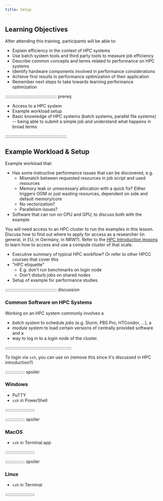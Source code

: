 ```yaml
---
title: Setup
---
```


## Learning Objectives
After attending this training, participants will be able to:

- Explain efficiency in the context of *HPC* systems
- Use batch system tools and third party tools to measure job efficiency
- Describe common concepts and terms related to performance on HPC systems
- Identify hardware components involved in performance considerations
- Achieve first results in performance optimization of their application
- Remember next steps to take towards learning performance optimization

:::::::::::::::::::::::::::::::::::::::::: prereq

- Access to a HPC system
- Example workload setup
- Basic knowledge of HPC systems (batch systems, parallel file systems) -- being able to submit a simple job and understand what happens in broad terms

::::::::::::::::::::::::::::::::::::::::::::::::::



## Example Workload & Setup
<!--
FIXME: place any data you want learners to use in `episodes/data` and then use
       a relative link ( [data zip file](data/lesson-data.zip) ) to provide a
       link to it, replacing the example.com link.

Download the [data zip file](https://example.com/FIXME) and unzip it to your Desktop
-->

Example workload that:

- Has some instructive performance issues that can be discovered, e.g.
   - Mismatch between requested resources in job script and used resources
   - Memory leak or unnecessary allocation with a quick fix? Either triggers OOM or just wasting resources, dependent on side and default memory/core
   - No vectorization?
   - Parallelism issues?
- Software that can run on CPU and GPU, to discuss both with the example


You will need access to an HPC cluster to run the examples in this lesson.
Discuss how to find out where to apply for access as a researcher (in general, in EU, in Germany, in NRW?).
Refer to the [HPC Introduction lessons](https://nesi.github.io/hpc-intro/) to learn how to access and use a compute cluster of that scale.

- Executive summary of typical HPC workflow? Or refer to other HPCC courses that cover this
- "HPC etiquette"
   - E.g. don't run benchmarks on login node
   - Don't disturb jobs on shared nodes
- Setup of example for performance studies


:::::::::::::::::::::::::::::::::::::::::: discussion 

### Common Software on HPC Systems
Working on an HPC system commonly involves a

- *batch system* to schedule *jobs* (e.g. Slurm, PBS Pro, HTCondor, ...), a
- *module* system to load certain versions of centrally provided software and a
- way to log in to a *login node* of the cluster.

::::::::::::::::::::::::::::::::::::::::::::::::::::::

To login via `ssh`, you can use on (remove this since it's discussed in HPC introduction?)

:::::::::::::::: spoiler

### Windows

- PuTTY
- `ssh` in PowerShell

::::::::::::::::::::::::

:::::::::::::::: spoiler

### MacOS

- `ssh` in Terminal.app

::::::::::::::::::::::::


:::::::::::::::: spoiler

### Linux

- `ssh` in Terminal

::::::::::::::::::::::::
